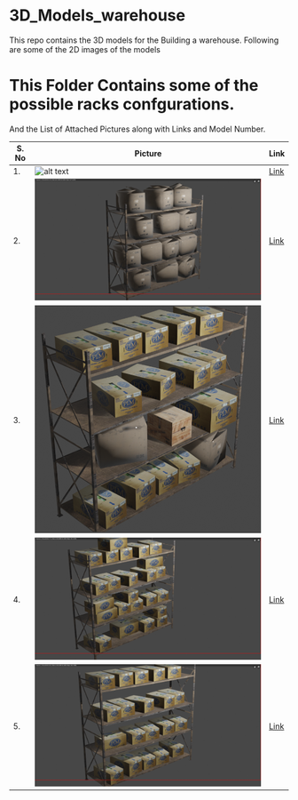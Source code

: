# 3D_Models_warehouse

This repo contains the 3D models for the Building a warehouse. Following are some of the 2D images of the models

# This Folder Contains some of the possible racks confgurations.
And the List of Attached Pictures along with Links and Model Number.

| S. No  | Picture |Link|
| ------------- | ------------- |----|
| 1.  | ![alt text]("./model1_(WoodenBoxesOnly)/model_img.png")  |<a href="https://github.com/AnuragSahu/3D_Models_warehouse/tree/master/CustomMadeRacks/model1_(WoodenBoxesOnly)"> Link </a>|
| 2.  | ![alt text](./model1_(instanceCardboardBoxes)/model_img.png)  |<a href="https://github.com/AnuragSahu/3D_Models_warehouse/tree/master/CustomMadeRacks/model1_(instanceCardboardBoxes)"> Link </a>|
| 3.  | ![alt text](./model1(Mixed)/model_img.png)  |<a href="https://github.com/AnuragSahu/3D_Models_warehouse/tree/master/CustomMadeRacks/model1(Mixed)"> Link </a>|
| 4.  | ![alt text](./model2(PimBoxesOnly2)/model_img.png)  |<a href="https://github.com/AnuragSahu/3D_Models_warehouse/tree/master/CustomMadeRacks/model2(PimBoxesOnly2)"> Link </a>|
| 5.  | ![alt text](./model2(PimBoxesOnly)/model_img.png)  |<a href="https://github.com/AnuragSahu/3D_Models_warehouse/tree/master/CustomMadeRacks/model2(PimBoxesOnly)"> Link </a>|
